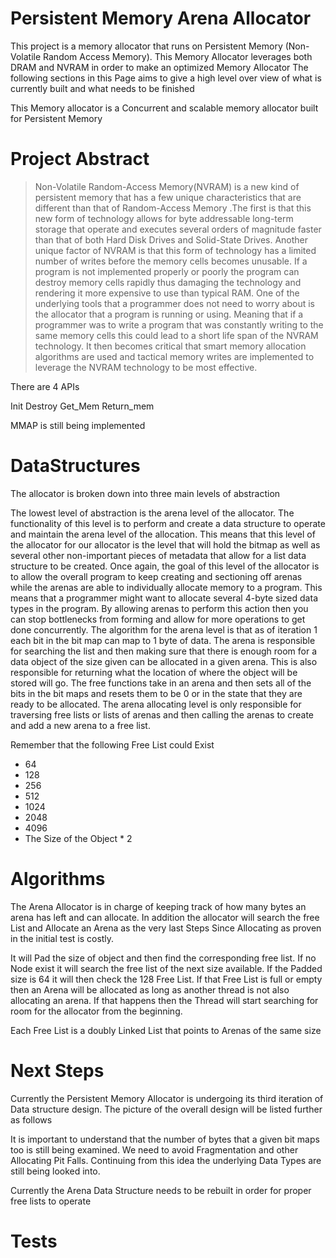 # Persistent Memory Arena Allocator


This project is a memory allocator that runs on Persistent Memory (Non-Volatile Random Access Memory). This Memory Allocator leverages both DRAM and NVRAM in order to make an optimized Memory Allocator
The following sections in this Page aims to give a high level over view of what is currently built and what needs to be finished

This Memory allocator is a Concurrent and scalable memory allocator built for Persistent Memory

# Project Abstract

>Non-Volatile Random-Access Memory(NVRAM)  is a new kind of persistent memory that has a few unique characteristics that are different than that of Random-Access Memory .The first is that this new form of technology allows for byte addressable long-term storage that operate and executes several orders of magnitude faster than that of both Hard Disk Drives  and Solid-State Drives. Another unique factor of NVRAM is that this form of technology has a limited number of writes before the memory cells becomes unusable. If a program is not implemented properly or poorly the program can destroy memory cells rapidly thus damaging the technology and rendering it more expensive to use than typical RAM. One of the underlying tools that a programmer does not need to worry about is the allocator that a program is running or using.  Meaning that if a programmer was to write a program that was constantly writing to the same memory cells this could lead to a short life span of the NVRAM technology. It then becomes critical that smart memory allocation algorithms are used and tactical memory writes are implemented to leverage the NVRAM technology to be most effective.

There are 4 APIs

Init
Destroy
Get_Mem
Return_mem

MMAP is still being implemented

# DataStructures
The allocator is broken down into three main levels of abstraction

 The lowest level of abstraction is the arena level of the allocator. The functionality of this level is to perform and create a data structure to operate and maintain the arena level of the allocation. This means that this level of the allocator for our allocator is the level that will hold the bitmap as well as several other non-important pieces of metadata that allow for a list data structure to be created. Once again, the goal of this level of the allocator is to allow the overall program to keep creating and sectioning off arenas while the arenas are able to individually allocate memory to a program. This means that a programmer might want to allocate several 4-byte sized data types in the program. By allowing arenas to perform this action then you can stop bottlenecks from forming and allow for more operations to get done concurrently. The algorithm for the arena level is that as of iteration 1 each bit in the bit map can map to 1 byte of data. The arena is responsible for searching the list and then making sure that there is enough room for a data object of the size given can be allocated in a given arena. This is also responsible for returning what the location of where the object will be stored will go. The free functions take in an arena and then sets all of the bits in the bit maps and resets them to be 0 or in the state that they are ready to be allocated. The arena allocating level is only responsible for traversing free lists or lists of arenas and then calling the arenas to create and add a new arena to a free list.

Remember that the following Free List could Exist
* 64
* 128
* 256
* 512
* 1024
* 2048
* 4096
* The Size of the Object * 2




# Algorithms

The Arena Allocator is in charge of keeping track of how many bytes an arena has left and can allocate. In addition the allocator will search the free List and Allocate an Arena as the very last Steps Since Allocating as proven in the initial test is costly.

It will Pad the size of object and then find the corresponding free list. If no Node exist it will search the free list of the next size available. If the Padded size is 64 it will then check the 128 Free List. If that Free List is full or empty then an Arena will be allocated as long as another thread is not also allocating an arena. If that happens then the Thread will start searching for room for the allocator from the beginning.

Each Free List is a doubly Linked List that points to Arenas of the same size



# Next Steps
Currently the Persistent Memory Allocator is undergoing its third iteration of Data structure design. The picture of the overall design will be listed further as follows

It is important to understand that the number of bytes that a given bit maps too is still being examined. We need to avoid Fragmentation and other Allocating Pit Falls. Continuing from this idea the underlying Data Types are still being looked into.

Currently the Arena Data Structure needs to be rebuilt in order for proper free lists to operate

# Tests

